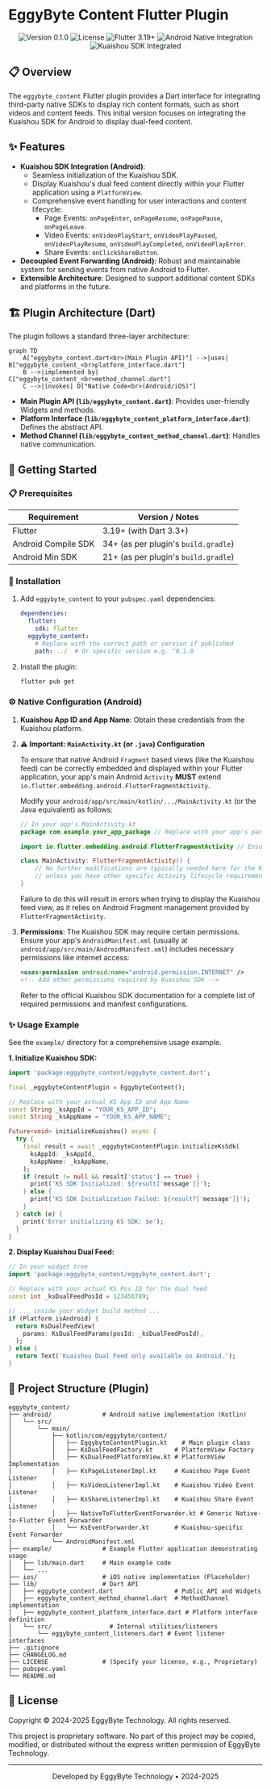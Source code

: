 # EggyByte Content Flutter Plugin

<div align="center">
  <img src="https://img.shields.io/badge/version-0.1.0-green.svg" alt="Version 0.1.0">
  <img src="https://img.shields.io/badge/license-Proprietary-blue.svg" alt="License">
  <img src="https://img.shields.io/badge/Flutter-3.19+-blue.svg" alt="Flutter 3.19+">
  <img src="https://img.shields.io/badge/Android-Native%20Integration-yellow.svg" alt="Android Native Integration">
  <img src="https://img.shields.io/badge/Kuaishou%20SDK-Integrated-orange.svg" alt="Kuaishou SDK Integrated">
</div>

## 📋 Overview

The `eggybyte_content` Flutter plugin provides a Dart interface for integrating third-party native SDKs to display rich content formats, such as short videos and content feeds. This initial version focuses on integrating the Kuaishou SDK for Android to display dual-feed content.

## ✨ Features

- **Kuaishou SDK Integration (Android)**:
    - Seamless initialization of the Kuaishou SDK.
    - Display Kuaishou's dual feed content directly within your Flutter application using a `PlatformView`.
    - Comprehensive event handling for user interactions and content lifecycle:
        - Page Events: `onPageEnter`, `onPageResume`, `onPagePause`, `onPageLeave`.
        - Video Events: `onVideoPlayStart`, `onVideoPlayPaused`, `onVideoPlayResume`, `onVideoPlayCompleted`, `onVideoPlayError`.
        - Share Events: `onClickShareButton`.
- **Decoupled Event Forwarding (Android)**: Robust and maintainable system for sending events from native Android to Flutter.
- **Extensible Architecture**: Designed to support additional content SDKs and platforms in the future.

## 🏗️ Plugin Architecture (Dart)

The plugin follows a standard three-layer architecture:

```mermaid
graph TD
    A["eggybyte_content.dart<br>(Main Plugin API)"] -->|uses| B["eggybyte_content_<br>platform_interface.dart"]
    B -->|implemented by| C["eggybyte_content_<br>method_channel.dart"]
    C -->|invokes| D["Native Code<br>(Android/iOS)"]
```

- **Main Plugin API (`lib/eggybyte_content.dart`)**: Provides user-friendly Widgets and methods.
- **Platform Interface (`lib/eggybyte_content_platform_interface.dart`)**: Defines the abstract API.
- **Method Channel (`lib/eggybyte_content_method_channel.dart`)**: Handles native communication.

## 🚀 Getting Started

### 📋 Prerequisites

| Requirement        | Version / Notes                     |
|--------------------|-------------------------------------|
| Flutter            | 3.19+ (with Dart 3.3+)              |
| Android Compile SDK | 34+ (as per plugin's `build.gradle`) |
| Android Min SDK    | 21+ (as per plugin's `build.gradle`) |

### 🔧 Installation

1.  Add `eggybyte_content` to your `pubspec.yaml` dependencies:

    ```yaml
    dependencies:
      flutter: 
        sdk: flutter
      eggybyte_content:
        # Replace with the correct path or version if published
        path: ../  # Or specific version e.g. ^0.1.0 
    ```

2.  Install the plugin:

    ```bash
    flutter pub get
    ```

### ⚙️ Native Configuration (Android)

1.  **Kuaishou App ID and App Name**: Obtain these credentials from the Kuaishou platform.

2.  **⚠️ Important: `MainActivity.kt` (or `.java`) Configuration**

    To ensure that native Android `Fragment` based views (like the Kuaishou feed) can be correctly embedded and displayed within your Flutter application, your app's main Android `Activity` **MUST** extend `io.flutter.embedding.android.FlutterFragmentActivity`.

    Modify your `android/app/src/main/kotlin/.../MainActivity.kt` (or the Java equivalent) as follows:

    ```kotlin
    // In your app's MainActivity.kt
    package com.example.your_app_package // Replace with your app's package

    import io.flutter.embedding.android.FlutterFragmentActivity // Ensure this import is present

    class MainActivity: FlutterFragmentActivity() {
        // No further modifications are typically needed here for the Kuaishou feed display
        // unless you have other specific Activity lifecycle requirements.
    }
    ```
    Failure to do this will result in errors when trying to display the Kuaishou feed view, as it relies on Android Fragment management provided by `FlutterFragmentActivity`.

3.  **Permissions**: The Kuaishou SDK may require certain permissions. Ensure your app's `AndroidManifest.xml` (usually at `android/app/src/main/AndroidManifest.xml`) includes necessary permissions like internet access:
    ```xml
    <uses-permission android:name="android.permission.INTERNET" />
    <!-- Add other permissions required by Kuaishou SDK -->
    ```
    Refer to the official Kuaishou SDK documentation for a complete list of required permissions and manifest configurations.

### ✨ Usage Example

See the `example/` directory for a comprehensive usage example.

**1. Initialize Kuaishou SDK:**

```dart
import 'package:eggybyte_content/eggybyte_content.dart';

final _eggybyteContentPlugin = EggybyteContent();

// Replace with your actual KS App ID and App Name
const String _ksAppId = "YOUR_KS_APP_ID"; 
const String _ksAppName = "YOUR_KS_APP_NAME";

Future<void> initializeKuaishou() async {
  try {
    final result = await _eggybyteContentPlugin.initializeKsSdk(
      ksAppId: _ksAppId,
      ksAppName: _ksAppName,
    );
    if (result != null && result['status'] == true) {
      print('KS SDK Initialized: ${result['message']}');
    } else {
      print('KS SDK Initialization Failed: ${result?['message']}');
    }
  } catch (e) {
    print('Error initializing KS SDK: $e');
  }
}
```

**2. Display Kuaishou Dual Feed:**

```dart
// In your widget tree
import 'package:eggybyte_content/eggybyte_content.dart';

// Replace with your actual KS Pos ID for the dual feed
const int _ksDualFeedPosId = 123456789;

// ... inside your Widget build method ...
if (Platform.isAndroid) {
  return KsDualFeedView(
    params: KsDualFeedParams(posId: _ksDualFeedPosId),
  );
} else {
  return Text('Kuaishou Dual Feed only available on Android.');
}
```

## 📁 Project Structure (Plugin)

```
eggybyte_content/
├── android/              # Android native implementation (Kotlin)
│   └── src/
│       └── main/
│           ├── kotlin/com/eggybyte/content/
│           │   ├── EggybyteContentPlugin.kt    # Main plugin class
│           │   ├── KsDualFeedFactory.kt      # PlatformView Factory
│           │   ├── KsDualFeedPlatformView.kt # PlatformView Implementation
│           │   ├── KsPageListenerImpl.kt     # Kuaishou Page Event Listener
│           │   ├── KsVideoListenerImpl.kt    # Kuaishou Video Event Listener
│           │   ├── KsShareListenerImpl.kt    # Kuaishou Share Event Listener
│           │   ├── NativeToFlutterEventForwarder.kt # Generic Native-to-Flutter Event Forwarder
│           │   └── KsEventForwarder.kt       # Kuaishou-specific Event Forwarder
│           └── AndroidManifest.xml
├── example/              # Example Flutter application demonstrating usage
│   ├── lib/main.dart     # Main example code
│   └── ...
├── ios/                  # iOS native implementation (Placeholder)
├── lib/                  # Dart API
│   ├── eggybyte_content.dart                 # Public API and Widgets
│   ├── eggybyte_content_method_channel.dart  # MethodChannel implementation
│   ├── eggybyte_content_platform_interface.dart # Platform interface definition
│   └── src/                # Internal utilities/listeners
│       └── eggybyte_content_listeners.dart # Event listener interfaces
├── .gitignore
├── CHANGELOG.md
├── LICENSE               # (Specify your license, e.g., Proprietary)
├── pubspec.yaml
└── README.md
```

## 📜 License

Copyright © 2024-2025 EggyByte Technology. All rights reserved.

This project is proprietary software. No part of this project may be copied, modified, or distributed without the express written permission of EggyByte Technology.

---

<div align="center">
  <p>Developed by EggyByte Technology • 2024-2025</p>
</div>

